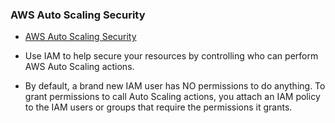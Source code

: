 ### AWS Auto Scaling Security
- [AWS Auto Scaling Security](https://aws.amazon.com/autoscaling/security/)

- Use IAM to help secure your resources by controlling who can perform AWS Auto Scaling actions.
- By default, a brand new IAM user has NO permissions to do anything. To grant permissions to call Auto Scaling actions, you attach an IAM policy to the IAM users or groups that require the permissions it grants.
